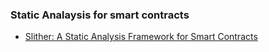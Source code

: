 ### Static Analaysis for smart contracts
- [Slither: A Static Analysis Framework for Smart Contracts](https://github.com/trailofbits/publications/tree/master/presentations/Slither:%20A%20Static%20Analysis%20Framework%20for%20Smart%20Contracts)
